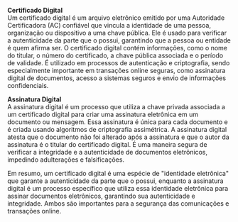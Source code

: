 **Certificado Digital**  
Um certificado digital é um arquivo eletrônico emitido por uma Autoridade Certificadora (AC) confiável que vincula a identidade de uma pessoa, organização ou dispositivo a uma chave pública.
Ele é usado para verificar a autenticidade da parte que o possui, garantindo que a pessoa ou entidade é quem afirma ser.
O certificado digital contém informações, como o nome do titular, o número do certificado, a chave pública associada e o período de validade.
É utilizado em processos de autenticação e criptografia, sendo especialmente importante em transações online seguras, como assinatura digital de documentos, acesso a sistemas seguros e envio de informações confidenciais.    

**Assinatura Digital**  
A assinatura digital é um processo que utiliza a chave privada associada a um certificado digital para criar uma assinatura eletrônica em um documento ou mensagem.
Essa assinatura é única para cada documento e é criada usando algoritmos de criptografia assimétrica.
A assinatura digital atesta que o documento não foi alterado após a assinatura e que o autor da assinatura é o titular do certificado digital.
É uma maneira segura de verificar a integridade e a autenticidade de documentos eletrônicos, impedindo adulterações e falsificações.  


Em resumo, um certificado digital é uma espécie de "identidade eletrônica" que garante a autenticidade da parte que o possui, enquanto a assinatura digital é um processo específico que utiliza essa identidade eletrônica para assinar documentos eletrônicos, garantindo sua autenticidade e integridade. Ambos são importantes para a segurança das comunicações e transações online.
